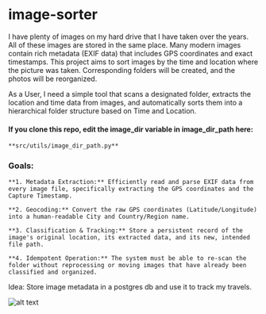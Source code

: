 # image-sorter

I have plenty of images on my hard drive that I have taken over the years. All of these images are stored in the same place. Many modern images contain rich metadata (EXIF data) that includes GPS coordinates and exact timestamps. This project aims to sort images by the time and location where the picture was taken. Corresponding folders will be created, and the photos will be reorganized.

As a User, I need a simple tool that scans a designated folder, extracts the location and time data from images, and automatically sorts them into a hierarchical folder structure based on Time and Location.


#### If you clone this repo, edit the image_dir variable in image_dir_path here:
    **src/utils/image_dir_path.py**


### Goals:

    **1. Metadata Extraction:** Efficiently read and parse EXIF data from every image file, specifically extracting the GPS coordinates and the Capture Timestamp.

    **2. Geocoding:** Convert the raw GPS coordinates (Latitude/Longitude) into a human-readable City and Country/Region name.

    **3. Classification & Tracking:** Store a persistent record of the image's original location, its extracted data, and its new, intended file path.

    **4. Idempotent Operation:** The system must be able to re-scan the folder without reprocessing or moving images that have already been classified and organized.


Idea:
    Store image metadata in a postgres db and use it to track my travels.

 ![alt text](image.png)
 